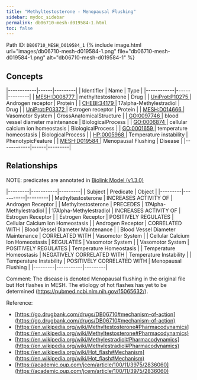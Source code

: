 ```yaml
---
title: "Methyltestosterone - Menopausal Flushing"
sidebar: mydoc_sidebar
permalink: db06710-mesh-d019584-1.html
toc: false 
---
```



Path ID: `DB06710_MESH_D019584_1`
{% include image.html url="images/db06710-mesh-d019584-1.png" file="db06710-mesh-d019584-1.png" alt="db06710-mesh-d019584-1" %}

## Concepts

|------------|------|---------|
| Identifier | Name | Type    |
|------------|------|---------|
| <a href="https://identifiers.org/MESH:D008777">MESH:D008777 </a> | methyltestosterone | Drug |
| <a href="https://identifiers.org/UniProt:P10275">UniProt:P10275 </a> | Androgen receptor | Protein |
| <a href="https://identifiers.org/CHEBI:34179">CHEBI:34179 </a> | 17alpha-Methylestradiol | Drug |
| <a href="https://identifiers.org/UniProt:P03372">UniProt:P03372 </a> | Estrogen receptor | Protein |
| <a href="https://identifiers.org/MESH:D014666">MESH:D014666 </a> | Vasomotor System | GrossAnatomicalStructure |
| <a href="https://identifiers.org/GO:0097746">GO:0097746 </a> | blood vessel diameter maintenance | BiologicalProcess |
| <a href="https://identifiers.org/GO:0006874">GO:0006874 </a> | cellular calcium ion homeostasis | BiologicalProcess |
| <a href="https://identifiers.org/GO:0001659">GO:0001659 </a> | temperature homeostasis | BiologicalProcess |
| <a href="https://identifiers.org/HP:0005968">HP:0005968 </a> | Temperature instability | PhenotypicFeature |
| <a href="https://identifiers.org/MESH:D019584">MESH:D019584 </a> | Menopausal Flushing | Disease |
|------------|------|---------|

## Relationships


NOTE: predicates are annotated in <a href="https://github.com/biolink/biolink-model/releases/tag/v1.3.0">Biolink Model (v1.3.0)</a>

|---------|-----------|---------|
| Subject | Predicate | Object  |
|---------|-----------|---------|
| Methyltestosterone | INCREASES ACTIVITY OF | Androgen Receptor |
| Methyltestosterone | PRECEDES | 17Alpha-Methylestradiol |
| 17Alpha-Methylestradiol | INCREASES ACTIVITY OF | Estrogen Receptor |
| Estrogen Receptor | POSITIVELY REGULATES | Cellular Calcium Ion Homeostasis |
| Androgen Receptor | CORRELATED WITH | Blood Vessel Diameter Maintenance |
| Blood Vessel Diameter Maintenance | CORRELATED WITH | Vasomotor System |
| Cellular Calcium Ion Homeostasis | REGULATES | Vasomotor System |
| Vasomotor System | POSITIVELY REGULATES | Temperature Homeostasis |
| Temperature Homeostasis | NEGATIVELY CORRELATED WITH | Temperature Instability |
| Temperature Instability | POSITIVELY CORRELATED WITH | Menopausal Flushing |
|---------|-----------|---------|

Comment: The disease is denoted Menopausal flushing in the original file but Hot flashes in MESH. The etiology of hot flashes has yet to be determined (https://pubmed.ncbi.nlm.nih.gov/15065632/).

Reference: 
  - [https://go.drugbank.com/drugs/DB06710#mechanism-of-action](https://go.drugbank.com/drugs/DB06710#mechanism-of-action)
  - [https://en.wikipedia.org/wiki/Methyltestosterone#Pharmacodynamics](https://en.wikipedia.org/wiki/Methyltestosterone#Pharmacodynamics)
  - [https://en.wikipedia.org/wiki/Methylestradiol#Pharmacodynamics](https://en.wikipedia.org/wiki/Methylestradiol#Pharmacodynamics)
  - [https://en.wikipedia.org/wiki/Hot_flash#Mechanism](https://en.wikipedia.org/wiki/Hot_flash#Mechanism)
  - [https://academic.oup.com/jcem/article/100/11/3975/2836060](https://academic.oup.com/jcem/article/100/11/3975/2836060)
